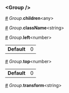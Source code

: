 <h3 id="group-">&lt;Group /&gt;</h3>



<a id="#Group__children" name="Group__children" href="#Group__children">#</a> *Group*.**children**&lt;any&gt;  

<a id="#Group__className" name="Group__className" href="#Group__className">#</a> *Group*.**className**&lt;string&gt;  

<a id="#Group__left" name="Group__left" href="#Group__left">#</a> *Group*.**left**&lt;number&gt;  <table><tr><td><strong>Default</strong></td><td>0</td></td></table>

<a id="#Group__top" name="Group__top" href="#Group__top">#</a> *Group*.**top**&lt;number&gt;  <table><tr><td><strong>Default</strong></td><td>0</td></td></table>

<a id="#Group__transform" name="Group__transform" href="#Group__transform">#</a> *Group*.**transform**&lt;string&gt;  
